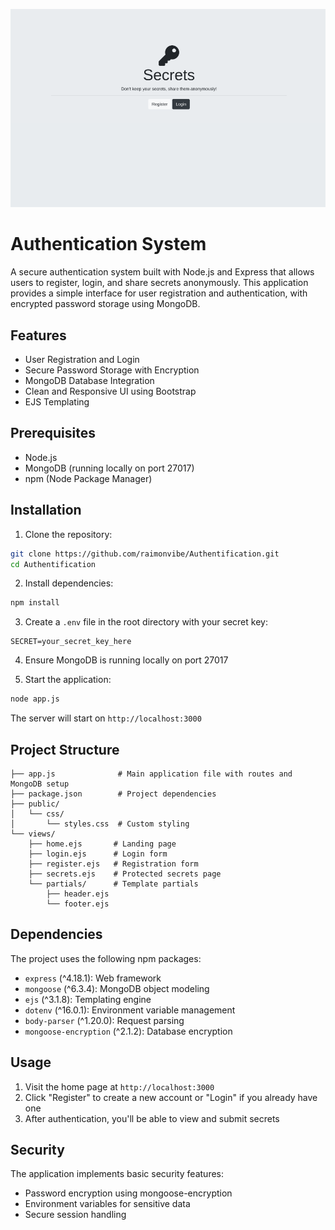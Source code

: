 ![Authentication System](https://raw.githubusercontent.com/raimonvibe/Authentification/main/auth_system.png)


# Authentication System

A secure authentication system built with Node.js and Express that allows users to register, login, and share secrets anonymously. This application provides a simple interface for user registration and authentication, with encrypted password storage using MongoDB.

## Features

- User Registration and Login
- Secure Password Storage with Encryption
- MongoDB Database Integration
- Clean and Responsive UI using Bootstrap
- EJS Templating

## Prerequisites

- Node.js
- MongoDB (running locally on port 27017)
- npm (Node Package Manager)

## Installation

1. Clone the repository:
```bash
git clone https://github.com/raimonvibe/Authentification.git
cd Authentification
```

2. Install dependencies:
```bash
npm install
```

3. Create a `.env` file in the root directory with your secret key:
```
SECRET=your_secret_key_here
```

4. Ensure MongoDB is running locally on port 27017

5. Start the application:
```bash
node app.js
```

The server will start on `http://localhost:3000`

## Project Structure

```
├── app.js              # Main application file with routes and MongoDB setup
├── package.json        # Project dependencies
├── public/
│   └── css/
│       └── styles.css  # Custom styling
└── views/
    ├── home.ejs       # Landing page
    ├── login.ejs      # Login form
    ├── register.ejs   # Registration form
    ├── secrets.ejs    # Protected secrets page
    └── partials/      # Template partials
        ├── header.ejs
        └── footer.ejs
```

## Dependencies

The project uses the following npm packages:
- `express` (^4.18.1): Web framework
- `mongoose` (^6.3.4): MongoDB object modeling
- `ejs` (^3.1.8): Templating engine
- `dotenv` (^16.0.1): Environment variable management
- `body-parser` (^1.20.0): Request parsing
- `mongoose-encryption` (^2.1.2): Database encryption

## Usage

1. Visit the home page at `http://localhost:3000`
2. Click "Register" to create a new account or "Login" if you already have one
3. After authentication, you'll be able to view and submit secrets

## Security

The application implements basic security features:
- Password encryption using mongoose-encryption
- Environment variables for sensitive data
- Secure session handling
